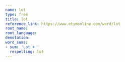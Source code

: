 ```yaml
---
name: lot
type: free
title: lot
reference_link: https://www.etymonline.com/word/lot
root_name: 
root_language: 
denotation: 
word_sums:
- sum: 'Lot + '
  respelling: lot
---
```

